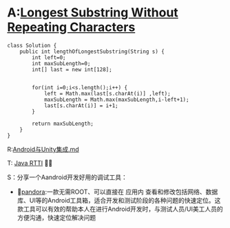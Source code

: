 # A:[Longest Substring Without Repeating Characters](https://leetcode.com/submissions/detail/162822926/)
```
class Solution {
    public int lengthOfLongestSubstring(String s) {
        int left=0;
        int maxSubLength=0;
        int[] last = new int[128];
        
        
        for(int i=0;i<s.length();i++) {
            left = Math.max(last[s.charAt(i)] ,left);
            maxSubLength = Math.max(maxSubLength,i-left+1);
            last[s.charAt(i)] = i+1;
        }
        
        return maxSubLength;
    }
}
```
R:[Android与Unity集成.md](https://github.com/lmx01/lmx01.github.io/blob/master/_posts/2018-07-06-Android%E4%B8%8EUnity%E9%9B%86%E6%88%90.md)

T: [Java RTTI](https://github.com/lmx01/lmx01.github.io/blob/master/_posts/2018-07-08-Java%20RTTI.md)


S：分享一个Aandroid开发好用的调试工具：
- [pandora](https://github.com/whataa/pandora):一款无需ROOT、可以直接在 应用内 查看和修改包括网络、数据库、UI等的Android工具箱，适合开发和测试阶段的各种问题的快速定位。这款工具可以有效的帮助本人在进行Android开发时，与测试人员/UI美工人员的方便沟通，快速定位解决问题
